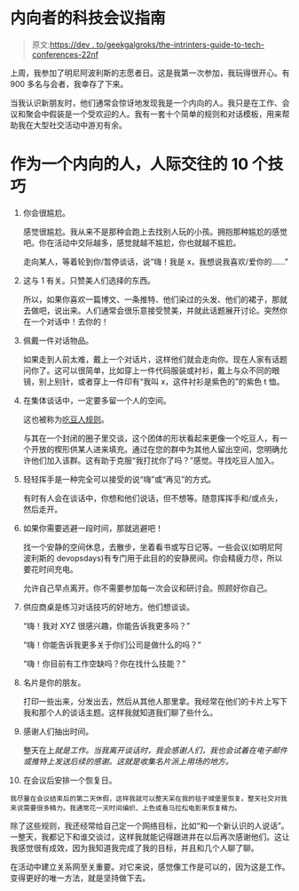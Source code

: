 # 内向者的科技会议指南

> 原文:[https://dev . to/geekgalgroks/the-intrinters-guide-to-tech-conferences-22nf](https://dev.to/geekgalgroks/the-introverts-guide-to-tech-conferences-22nf)

上周，我参加了明尼阿波利斯的志愿者日。这是我第一次参加，我玩得很开心。有 900 多名与会者，我幸存了下来。

当我认识新朋友时，他们通常会惊讶地发现我是一个内向的人。我只是在工作、会议和聚会中假装是一个受欢迎的人。我有一套十个简单的规则和对话模板，用来帮助我在大型社交活动中游刃有余。

# 作为一个内向的人，人际交往的 10 个技巧

1.  你会很尴尬。

    感觉很尴尬。我从来不是那种会跑上去找别人玩的小孩。拥抱那种尴尬的感觉吧。你在活动中交际越多，感觉就越不尴尬，你也就越不尴尬。

    走向某人，等着轮到你/暂停谈话，说“嗨！我是 x，我想说我喜欢/爱你的……”

2.  这与 1 有关。只赞美人们选择的东西。

    所以，如果你喜欢一篇博文、一条推特、他们染过的头发、他们的裙子，那就去做吧，说出来。人们通常会很乐意接受赞美，并就此话题展开讨论。突然你在一个对话中！去你的！

3.  佩戴一件对话物品。

    如果走到人前太难，戴上一个对话片，这样他们就会走向你。现在人家有话题问你了。这可以很简单，比如穿上一件代码服装或衬衫，戴上与众不同的眼镜，别上别针，或者穿上一件印有“我叫 x，这件衬衫是紫色的”的紫色 t 恤。

4.  在集体谈话中，一定要多留一个人的空间。

    这也被称为[吃豆人规则](http://ericholscher.com/blog/2017/aug/2/pacman-rule-conferences/)。

    与其在一个封闭的圈子里交谈，这个团体的形状看起来更像一个吃豆人，有一个开放的楔形供某人进来填充。通过在您的群中为其他人留出空间，您明确允许他们加入该群。这有助于克服“我打扰你了吗？”感觉。寻找吃豆人加入。

5.  轻轻挥手是一种完全可以接受的说“嗨”或“再见”的方式。

    有时有人会在谈话中，你想和他们说话，但不想等。随意挥挥手和/或点头，然后走开。

6.  如果你需要逃避一段时间，那就逃避吧！

    找一个安静的空间休息，去散步，坐着看书或写日记等。一些会议(如明尼阿波利斯的 devopsdays)有专门用于此目的的安静房间。你会精疲力尽，所以要花时间充电。

    允许自己早点离开。你不需要参加每一次会议和研讨会。照顾好你自己。

7.  供应商桌是练习对话技巧的好地方。他们想谈谈。

    “嗨！我对 XYZ 很感兴趣，你能告诉我更多吗？”

    “嗨！你能告诉我更多关于你们公司是做什么的吗？”

    “嗨！你目前有工作空缺吗？你在找什么技能？”

8.  名片是你的朋友。

    打印一些出来，分发出去，然后从其他人那里拿。我经常在他们的卡片上写下我和那个人的谈话主题。这样我就知道我们聊了些什么。

9.  感谢人们抽出时间。

    整天在上*就是工作。当我离开谈话时，我会感谢人们，我也会试着在电子邮件或推特上发送后续的感谢。这就是收集名片派上用场的地方。*

10.  在会议后安排一个恢复日。

    我尽量在会议结束后的第二天休假，这样我就可以整天呆在我的毯子城堡里恢复。整天社交对我来说需要很多精力。我通常花一天时间编织、上色或看马拉松电影来恢复精力。

除了这些规则，我还经常给自己定一个网络目标，比如“和一个新认识的人说话”。一整天，我都记下和谁交谈过，这样我就能记得跟进并在以后再次感谢他们。这让我感觉很有成效，因为我知道我完成了我的目标，并且和几个人聊了聊。

在活动中建立关系网至关重要。对它来说，感觉像工作是可以的，因为这是工作。变得更好的唯一方法，就是坚持做下去。
